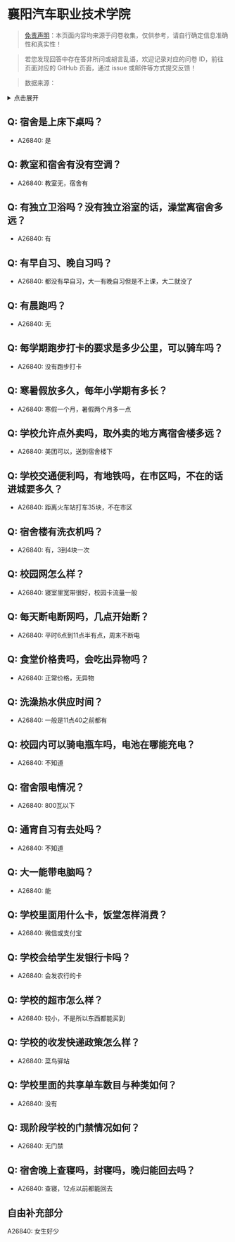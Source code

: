 # 襄阳汽车职业技术学院

> [免责声明](https://colleges.chat/#_3)：本页面内容均来源于问卷收集，仅供参考，请自行确定信息准确性和真实性！

> 若您发现回答中存在答非所问或胡言乱语，欢迎记录对应的问卷 ID，前往页面对应的 GitHub 页面，通过 issue 或邮件等方式提交反馈！

> 数据来源：

<details><summary>点击展开</summary>
<ul>
<li>A26840: 匿名 (2024 年 09 月)</li>
</ul>
</details>

## Q: 宿舍是上床下桌吗？

- A26840: 是

## Q: 教室和宿舍有没有空调？

- A26840: 教室无，宿舍有

## Q: 有独立卫浴吗？没有独立浴室的话，澡堂离宿舍多远？

- A26840: 有

## Q: 有早自习、晚自习吗？

- A26840: 都没有早自习，大一有晚自习但是不上课，大二就没了

## Q: 有晨跑吗？

- A26840: 无

## Q: 每学期跑步打卡的要求是多少公里，可以骑车吗？

- A26840: 没有跑步打卡

## Q: 寒暑假放多久，每年小学期有多长？

- A26840: 寒假一个月，暑假两个月多一点

## Q: 学校允许点外卖吗，取外卖的地方离宿舍楼多远？

- A26840: 美团可以，送到宿舍楼下

## Q: 学校交通便利吗，有地铁吗，在市区吗，不在的话进城要多久？

- A26840: 距离火车站打车35块，不在市区

## Q: 宿舍楼有洗衣机吗？

- A26840: 有，3到4块一次

## Q: 校园网怎么样？

- A26840: 寝室里宽带很好，校园卡流量一般

## Q: 每天断电断网吗，几点开始断？

- A26840: 平时6点到11点半有点，周末不断电

## Q: 食堂价格贵吗，会吃出异物吗？

- A26840: 正常价格，无异物

## Q: 洗澡热水供应时间？

- A26840: 一般是11点40之前都有

## Q: 校园内可以骑电瓶车吗，电池在哪能充电？

- A26840: 不知道

## Q: 宿舍限电情况？

- A26840: 800瓦以下

## Q: 通宵自习有去处吗？

- A26840: 不知道

## Q: 大一能带电脑吗？

- A26840: 能

## Q: 学校里面用什么卡，饭堂怎样消费？

- A26840: 微信或支付宝

## Q: 学校会给学生发银行卡吗？

- A26840: 会发农行的卡

## Q: 学校的超市怎么样？

- A26840: 较小，不是所以东西都能买到

## Q: 学校的收发快递政策怎么样？

- A26840: 菜鸟驿站

## Q: 学校里面的共享单车数目与种类如何？

- A26840: 没有

## Q: 现阶段学校的门禁情况如何？

- A26840: 无门禁

## Q: 宿舍晚上查寝吗，封寝吗，晚归能回去吗？

- A26840: 查寝，12点以前都能回去

## 自由补充部分

A26840: 女生好少